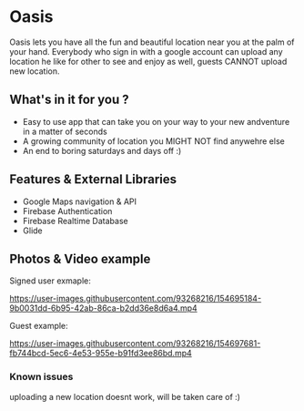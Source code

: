 # Oasis

Oasis lets you have all the  fun and beautiful location near you at the palm of your hand.
Everybody who sign in with a google account can upload any location he like for other to see and enjoy as well, guests CANNOT upload new location.

## What's in it for you ?
* Easy to use app that can take you on your way to your new andventure in a matter of seconds
* A growing community of location you MIGHT NOT find anywehre else
* An end to boring saturdays and days off :)

## Features & External Libraries
* Google Maps navigation & API
* Firebase Authentication
* Firebase Realtime Database
* Glide



## Photos & Video example

Signed user exmaple:

https://user-images.githubusercontent.com/93268216/154695184-9b0031dd-6b95-42ab-86ca-b2dd36e8d6a4.mp4

Guest example:

https://user-images.githubusercontent.com/93268216/154697681-fb744bcd-5ec6-4e53-955e-b91fd3ee86bd.mp4

### Known issues
uploading a new location doesnt work, will be taken care of :)

